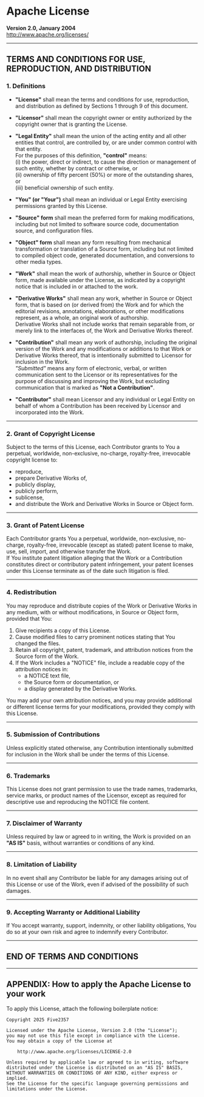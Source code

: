 # Apache License
**Version 2.0, January 2004**  
<http://www.apache.org/licenses/>

---

## TERMS AND CONDITIONS FOR USE, REPRODUCTION, AND DISTRIBUTION

### 1. Definitions

- **"License"** shall mean the terms and conditions for use, reproduction, and distribution as defined by Sections 1 through 9 of this document.

- **"Licensor"** shall mean the copyright owner or entity authorized by the copyright owner that is granting the License.

- **"Legal Entity"** shall mean the union of the acting entity and all other entities that control, are controlled by, or are under common control with that entity.  
  For the purposes of this definition, **"control"** means:  
  (i) the power, direct or indirect, to cause the direction or management of such entity, whether by contract or otherwise, or  
  (ii) ownership of fifty percent (50%) or more of the outstanding shares, or  
  (iii) beneficial ownership of such entity.

- **"You" (or "Your")** shall mean an individual or Legal Entity exercising permissions granted by this License.

- **"Source" form** shall mean the preferred form for making modifications, including but not limited to software source code, documentation source, and configuration files.

- **"Object" form** shall mean any form resulting from mechanical transformation or translation of a Source form, including but not limited to compiled object code, generated documentation, and conversions to other media types.

- **"Work"** shall mean the work of authorship, whether in Source or Object form, made available under the License, as indicated by a copyright notice that is included in or attached to the work.

- **"Derivative Works"** shall mean any work, whether in Source or Object form, that is based on (or derived from) the Work and for which the editorial revisions, annotations, elaborations, or other modifications represent, as a whole, an original work of authorship.  
  Derivative Works shall not include works that remain separable from, or merely link to the interfaces of, the Work and Derivative Works thereof.

- **"Contribution"** shall mean any work of authorship, including the original version of the Work and any modifications or additions to that Work or Derivative Works thereof, that is intentionally submitted to Licensor for inclusion in the Work.  
  *"Submitted"* means any form of electronic, verbal, or written communication sent to the Licensor or its representatives for the purpose of discussing and improving the Work, but excluding communication that is marked as **"Not a Contribution"**.

- **"Contributor"** shall mean Licensor and any individual or Legal Entity on behalf of whom a Contribution has been received by Licensor and incorporated into the Work.

---

### 2. Grant of Copyright License
Subject to the terms of this License, each Contributor grants to You a perpetual, worldwide, non-exclusive, no-charge, royalty-free, irrevocable copyright license to:
- reproduce,
- prepare Derivative Works of,
- publicly display,
- publicly perform,
- sublicense,
- and distribute the Work and Derivative Works in Source or Object form.

---

### 3. Grant of Patent License
Each Contributor grants You a perpetual, worldwide, non-exclusive, no-charge, royalty-free, irrevocable (except as stated) patent license to make, use, sell, import, and otherwise transfer the Work.  
If You institute patent litigation alleging that the Work or a Contribution constitutes direct or contributory patent infringement, your patent licenses under this License terminate as of the date such litigation is filed.

---

### 4. Redistribution
You may reproduce and distribute copies of the Work or Derivative Works in any medium, with or without modifications, in Source or Object form, provided that You:

1. Give recipients a copy of this License.
2. Cause modified files to carry prominent notices stating that You changed the files.
3. Retain all copyright, patent, trademark, and attribution notices from the Source form of the Work.
4. If the Work includes a "NOTICE" file, include a readable copy of the attribution notices in:
   - a NOTICE text file,
   - the Source form or documentation, or
   - a display generated by the Derivative Works.

You may add your own attribution notices, and you may provide additional or different license terms for your modifications, provided they comply with this License.

---

### 5. Submission of Contributions
Unless explicitly stated otherwise, any Contribution intentionally submitted for inclusion in the Work shall be under the terms of this License.

---

### 6. Trademarks
This License does not grant permission to use the trade names, trademarks, service marks, or product names of the Licensor, except as required for descriptive use and reproducing the NOTICE file content.

---

### 7. Disclaimer of Warranty
Unless required by law or agreed to in writing, the Work is provided on an **"AS IS"** basis, without warranties or conditions of any kind.

---

### 8. Limitation of Liability
In no event shall any Contributor be liable for any damages arising out of this License or use of the Work, even if advised of the possibility of such damages.

---

### 9. Accepting Warranty or Additional Liability
If You accept warranty, support, indemnity, or other liability obligations, You do so at your own risk and agree to indemnify every Contributor.

---

## END OF TERMS AND CONDITIONS

---

## APPENDIX: How to apply the Apache License to your work

To apply this License, attach the following boilerplate notice:

```
Copyright 2025 Five2357

Licensed under the Apache License, Version 2.0 (the "License");
you may not use this file except in compliance with the License.
You may obtain a copy of the License at

    http://www.apache.org/licenses/LICENSE-2.0

Unless required by applicable law or agreed to in writing, software
distributed under the License is distributed on an "AS IS" BASIS,
WITHOUT WARRANTIES OR CONDITIONS OF ANY KIND, either express or implied.
See the License for the specific language governing permissions and
limitations under the License.
```

